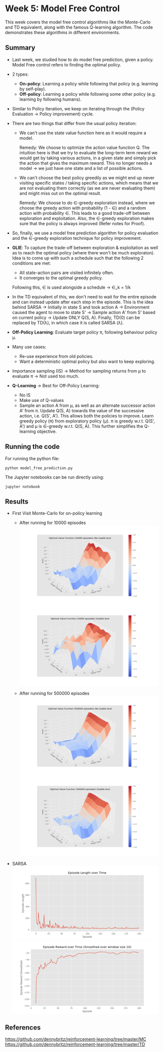 # Week 5: Model Free Control

This week covers the model free control algorithms like the Monte-Carlo and TD equivalent, along with the famous Q-learning algorithm. The code demonstrates these algorithms in different environments.

## Summary

- Last week, we studied how to do model free prediction, given a policy. Model Free control refers to finding the optimal policy.
- 2 types:
  - **On-policy**: Learning a policy while following that policy (e.g. learning by self-play).
  - **Off-policy**: Learning a policy while following some other policy (e.g. learning by following humans).
- Similar to Policy Iteration, we keep on iterating through the (Policy Evaluation -> Policy improvement) cycle.
- There are two things that differ from the usual policy iteration:
  - We can't use the state value function here as it would require a model. 
  
    Remedy: We choose to optimize the action value function Q. The intuition here is that we try to evaluate the long-term term reward we would get by taking various actions, in a given state and 
    simply pick the action that gives the maximum reward. This no longer needs a model -> we just have one state and a list of possible actions.
    
  - We can't choose the best policy greedily as we might end up never visiting specific states / taking specific actions, which means that we are not evaluating them correctly (as we are never evaluating them) and might miss out on the optimal result.
    
    Remedy: We choose to do ∈-greedy exploration instead, where we choose the greedy action with probability (1 - ∈) and a random action with probability ∈. This leads to a good trade-off between exploration and exploitation. Also, the ∈-greedy exploration makes sure that the policy is always improved (Refer notes for Proof).
    
- So, finally, we use a model free prediction algorithm for policy evaluation and the ∈-greedy exploration technique for policy improvement.
- **GLIE**: To capture the trade-off between exploration & exploitation as well as to reach the optimal policy (where there won't be much exploraton). Idea is to come up with such a schedule such that the following 2 conditions are met:
  - All state-action pairs are visited infinitely often.
  - It converges to the optimal greedy policy.
  
  Following this, ∈ is used alongside a schedule -> ∈_k = 1/k 

- In the TD equivalent of this, we don't need to wait for the entire episode and can instead update after each step in the episode. This is the idea behind SARSA -> Initially in state S and took action A -> Environment caused the agent to move to state S' -> Sample action A' from S' based on current policy -> Update ONLY Q(S, A). Finally, TD(0) can be replaced by TD(λ), in which case it is called SARSA (λ).

- **Off-Policy Learning**: Evaluate target policy π, following behaviour policy μ. 
- Many use cases:
  - Re-use experience from old policies.
  - Want a deterministic optimal policy but also want to keep exploring.
- Importance sampling (IS) -> Method for sampling returns from μ to evaluate π -> Not used too much.

- **Q-Learning** -> Best for Off-Policy Learning: 
  - No IS
  - Make use of Q-values
  - Sample an action A from μ, as well as an alternate successor action A' from π. Update Q(S, A) towards the value of the successive action, i.e. Q(S', A'). This allows both the policies to improve. Learn greedy policy (π) from exploratory policy (μ). π is greedy w.r.t. Q(S', A') and μ is ∈-greedy w.r.t. Q(S, A). This further simplifies the Q-learning objective.
   
## Running the code

For running the python file:
```
python model_free_prediction.py
```
The Jupyter notebooks can be run directly using:

```
jupyter notebook

```

## Results

- First Visit Monte-Carlo for on-policy learning
  - After running for 10000 episodes
    ![no ace](results/10000_no_ace.png)
    ![ace](results/10000_ace.png)

  - After running for 500000 episodes
    ![no ace](results/500000_no_ace.png)
    ![ace](results/500000_ace.png)
   
- SARSA
  ![episode length](results/episode_length.png)
  ![reward](results/rewards.png)
  
## References
https://github.com/dennybritz/reinforcement-learning/tree/master/MC
https://github.com/dennybritz/reinforcement-learning/tree/master/TD
